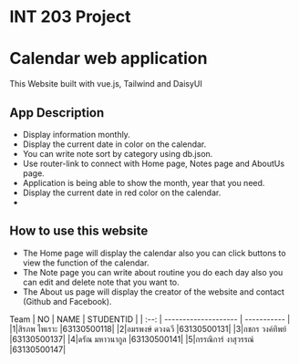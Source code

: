 # INT 203 Project

# Calendar web application 
This Website built with vue.js, Tailwind and DaisyUI 
## App Description
- Display information monthly.
- Display the current date in color on the calendar.
- You can write note sort by category using db.json.
- Use router-link to connect with Home page, Notes page and AboutUs page.
- Application is being able to show the month, year that you need.
- Display the current date in red color on the calendar.
- 

## How to use this website
- The Home page will display the calendar also you can click buttons to view the function of the calendar.
- The Note page you can write about routine you do each day also you can edit and delete note that you want to.
- The About us page will display the creator of the website and contact (Github and Facebook).
	
Team 
| NO   | NAME                 | STUDENTID   |
| :--: | -------------------- | ----------- |
|1|สิรภพ ไพเราะ   |63130500118| 
|2|อมรพงษ์ ดวงฉวี  |63130500131|
|3|กชกร วงค์ทิพย์   |63130500137|
|4|ดรัณ มหาวนากูล  |63130500141|
|5|กรรณิการ์ งาสุวรรณ์ |63130500147|


